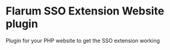 # Flarum SSO Extension Website plugin

Plugin for your PHP website to get the SSO extension working

